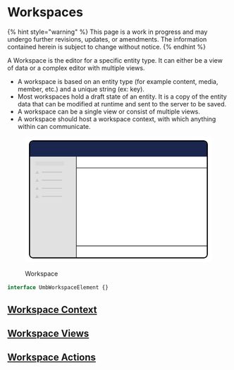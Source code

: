 # Workspaces

{% hint style="warning" %}
This page is a work in progress and may undergo further revisions, updates, or amendments. The information contained herein is subject to change without notice.
{% endhint %}

A Workspace is the editor for a specific entity type. It can either be a view of data or a complex editor with multiple views.

* A workspace is based on an entity type (for example content, media, member, etc.) and a unique string (ex: key).
* Most workspaces hold a draft state of an entity. It is a copy of the entity data that can be modified at runtime and sent to the server to be saved.
* A workspace can be a single view or consist of multiple views.
* A workspace should host a workspace context, with which anything within can communicate.

<figure><img src="../.gitbook/assets/workspace.svg" alt=""><figcaption><p>Workspace</p></figcaption></figure>

```ts
interface UmbWorkspaceElement {}
```

## [Workspace Context](extending-overview/extension-types/workspaces/workspace-context.md)

## [Workspace Views](extending-overview/extension-types/workspaces/workspace-views.md)

## [Workspace Actions](extending-overview/extension-types/workspaces/workspace-editor-actions.md)
